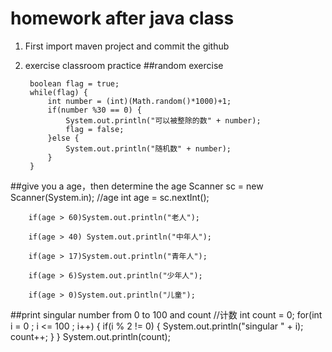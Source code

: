 homework after java class
=======================  
1. First import maven project and commit the github
2. exercise classroom practice 
##random exercise  
		
		boolean flag = true;
		while(flag) {
			int number = (int)(Math.random()*1000)+1;
			if(number %30 == 0) {
				System.out.println("可以被整除的数" + number);
				flag = false;
			}else {
				System.out.println("随机数" + number);
			}
		}
##give you a age，then determine the age
		Scanner sc = new Scanner(System.in);
		//age
		int age = sc.nextInt();
		
		if(age > 60)System.out.println("老人");
		
		if(age > 40) System.out.println("中年人");
		
		if(age > 17)System.out.println("青年人");
		
		if(age > 6)System.out.println("少年人");
		
		if(age > 0)System.out.println("儿童");
##print singular number from 0 to 100 and count
		//计数
		int count = 0;
		for(int i = 0 ; i <= 100 ; i++) {
			if(i % 2 != 0) {
				System.out.println("singular " + i);
				count++;
			}
		}
		System.out.println(count);
